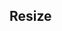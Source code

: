 ## Resize

<!-- <values.resize> -->
<!-- </values.resize> -->

<!-- <variants.resize> -->
<!-- </variants.resize> -->